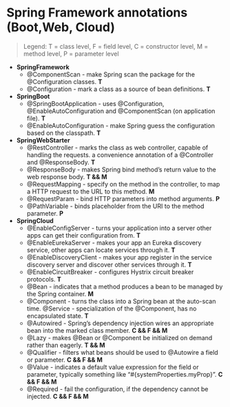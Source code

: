 # Spring Framework annotations (Boot,Web, Cloud)
> Legend: T = class level, F = field level, C = constructor level, M = method level, P = parameter level
- **SpringFramework**
  - @ComponentScan - make Spring scan the package for the @Configuration classes. **T**
  - @Configuration - mark a class as a source of bean definitions. **T**
- **SpringBoot**
  - @SpringBootApplication - uses @Configuration, @EnableAutoConfiguration and @ComponentScan (on application file). **T**
  - @EnableAutoConfiguration - make Spring guess the configuration based on the classpath. **T**
- **SpringWebStarter**
  - @RestController - marks the class as web controller, capable of handling the requests. a convenience annotation of a @Controller and @ResponseBody. **T**
  - @ResponseBody - makes Spring bind method’s return value to the web response body. **T && M**
  - @RequestMapping - specify on the method in the controller, to map a HTTP request to the URL to this method. **M**
  - @RequestParam - bind HTTP parameters into method arguments. **P**
  - @PathVariable - binds placeholder from the URI to the method parameter. **P**
- **SpringCloud**
  - @EnableConfigServer - turns your application into a server other apps can get their configuration from. **T**
  - @EnableEurekaServer - makes your app an Eureka discovery service, other apps can locate services through it. **T**
  - @EnableDiscoveryClient - makes your app register in the service discovery server and discover other services through it. **T**
  - @EnableCircuitBreaker - configures Hystrix circuit breaker protocols. **T**
  - @Bean - indicates that a method produces a bean to be managed by the Spring container. **M**
  - @Component - turns the class into a Spring bean at the auto-scan time. @Service - specialization of the @Component, has no encapsulated state. **T**
  - @Autowired - Spring’s dependency injection wires an appropriate bean into the marked class member. **C && F && M**
  - @Lazy - makes @Bean or @Component be initialized on demand rather than eagerly. **T && M**
  - @Qualifier - filters what beans should be used to @Autowire a field or parameter. **C && F && M**
  - @Value - indicates a default value expression for the field or parameter, typically something like “#{systemProperties.myProp}”. **C && F && M**
  - @Required - fail the configuration, if the dependency cannot be injected. **C && F && M**
  
